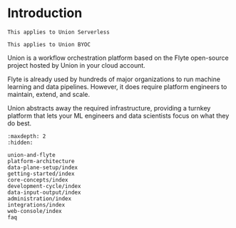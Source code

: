 # Introduction

```{only} serverless
This applies to Union Serverless
```

```{only} byoc
This applies to Union BYOC
```

Union is a workflow orchestration platform based on the Flyte open-source project hosted by Union in your cloud account.

Flyte is already used by hundreds of major organizations to run machine learning and data pipelines.
However, it does require platform engineers to maintain, extend, and scale.

Union abstracts away the required infrastructure, providing a turnkey platform that lets your ML engineers and data scientists focus on what they do best.

```{toctree}
:maxdepth: 2
:hidden:

union-and-flyte
platform-architecture
data-plane-setup/index
getting-started/index
core-concepts/index
development-cycle/index
data-input-output/index
administration/index
integrations/index
web-console/index
faq
```
